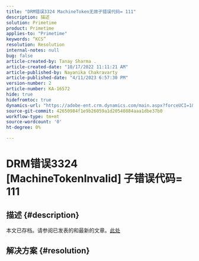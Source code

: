 ```yaml
---
title: "DRM错误3324 MachineToken无效子错误代码= 111"
description: 描述
solution: Primetime
product: Primetime
applies-to: "Primetime"
keywords: “KCS”
resolution: Resolution
internal-notes: null
bug: false
article-created-by: Tanay Sharma .
article-created-date: "10/17/2022 11:11:21 AM"
article-published-by: Nayanika Chakravarty
article-published-date: "4/11/2023 6:57:30 PM"
version-number: 2
article-number: KA-16572
hide: true
hidefromtoc: true
dynamics-url: "https://adobe-ent.crm.dynamics.com/main.aspx?forceUCI=1&pagetype=entityrecord&etn=knowledgearticle&id=3f32406c-0c4e-ed11-bba2-0022480868ff"
source-git-commit: 42650984f1e9b26059a1d20540884aaa1dbe37b0
workflow-type: tm+mt
source-wordcount: '0'
ht-degree: 0%

---
```


# DRM错误3324 [MachineTokenInvalid] 子错误代码= 111

## 描述 {#description}

本文已存档。请参阅已发表的和最新的文章。[此处](https://experienceleague.adobe.com/search.html#sort=relevancy)

## 解决方案 {#resolution}

